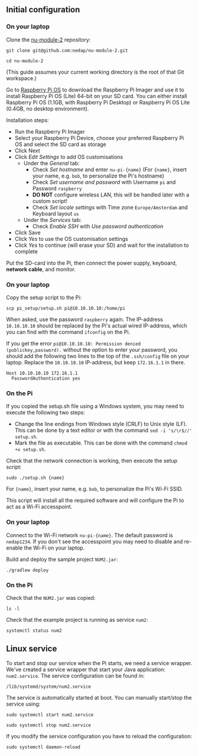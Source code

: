 ## Initial configuration

### On your laptop

Clone the [nu-module-2](https://github.com/nedap/nu-module-2) repository:

`git clone git@github.com:nedap/nu-module-2.git`

`cd nu-module-2`

(This guide assumes your current working directory is the root of that Git workspace.)

Go to [Raspberry Pi OS](https://www.raspberrypi.com/software/) to download the Raspberry Pi Imager and use it to install Raspberry Pi OS (Lite) 64-bit on your SD card. 
You can either install Raspberry Pi OS (1.1GB, with Raspberry Pi Desktop) or Raspberry Pi OS Lite (0.4GB, no desktop environment).

Installation steps:
* Run the Raspberry Pi Imager
* Select your Raspberry Pi Device, choose your preferred Raspberry Pi OS and select the SD card as storage
* Click Next
* Click _Edit Settings_ to add OS customisations
  * Under the _General_ tab:
    * Check _Set hostname_ and enter `nu-pi-{name}` (For `{name}`, insert your name, e.g. `bob`, to personalize the Pi's hostname)
    * Check _Set username and password_ with Username `pi` and Password `raspberry`
    * **DO NOT** configure wireless LAN, this will be handled later with a custom script!
    * Check _Set locale settings_ with Time zone `Europe/Amsterdam` and Keyboard layout `us`
  * Under the _Services_ tab:
    * Check _Enable SSH_ with _Use password authentication_
* Click Save
* Click _Yes_ to use the OS customisation settings
* Click _Yes_ to continue (will erase your SD) and wait for the installation to complete

Put the SD-card into the Pi, then connect the power supply, keyboard, **network cable**, and monitor.

### On your laptop

Copy the setup script to the Pi:

`scp pi_setup/setup.sh pi@10.10.10.10:/home/pi`

When asked, use the password `raspberry` again. The IP-address `10.10.10.10` should be replaced by the Pi's actual 
wired IP-address, which you can find with the command `ifconfig` on the Pi.

If you get the error `pi@10.10.10.10: Permission denied (publickey,password).` without the option to enter your 
password, you should add the following two lines to the top of the `.ssh/config` file on your laptop. Replace the 
`10.10.10.10` IP-address, but keep `172.16.1.1` in there. 

```
Host 10.10.10.10 172.16.1.1
  PasswordAuthentication yes
```

### On the Pi

If you copied the setup.sh file using a Windows system, you may need to execute the following two steps:

* Change the line endings from Windows style (CRLF) to Unix style (LF). This can be done by a text editor or with the 
  command `sed -i 's/\r$//' setup.sh`.
* Mark the file as executable. This can be done with the command `chmod +x setup.sh`.

Check that the network connection is working, then execute the setup script:

`sudo ./setup.sh {name}`

For `{name}`, insert your name, e.g. `bob`, to personalize the Pi's Wi-Fi SSID.

This script will install all the required software and will configure the Pi to act as a Wi-Fi accesspoint.

### On your laptop

Connect to the Wi-Fi network `nu-pi-{name}`. The default password is `nedap1234`. If you don't see the accesspoint you
may need to disable and re-enable the Wi-Fi on your laptop.

Build and deploy the sample project `NUM2.jar`:

`./gradlew deploy`

### On the Pi

Check that the `NUM2.jar` was copied:

`ls -l`

Check that the example project is running as service `num2`:

`systemctl status num2`



## Linux service

To start and stop our service when the Pi starts, we need a service wrapper. We've created a service wrapper that start your Java application: `num2.service`. The service configuration can be found in:

`/lib/systemd/system/num2.service`

The service is automatically started at boot. You can manually start/stop the service using:

`sudo systemctl start num2.service`

`sudo systemctl stop num2.service`

If you modify the service configuration you have to reload the configuration:

`sudo systemctl daemon-reload`
